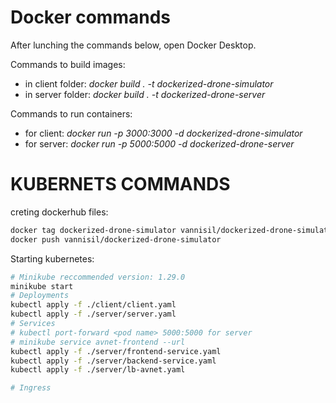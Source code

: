 # Docker commands
After lunching the commands below, open Docker Desktop.

Commands to build images:

- in client folder:  _docker build . -t dockerized-drone-simulator_
- in server folder:  _docker build . -t dockerized-drone-server_

Commands to run containers:
- for client:  _docker run -p 3000:3000 -d dockerized-drone-simulator_
- for server:  _docker run -p 5000:5000 -d dockerized-drone-server_


# KUBERNETS COMMANDS

creting dockerhub files:
```sh
docker tag dockerized-drone-simulator vannisil/dockerized-drone-simulator
docker push vannisil/dockerized-drone-simulator
```

Starting kubernetes:
```sh
# Minikube reccommended version: 1.29.0
minikube start
# Deployments
kubectl apply -f ./client/client.yaml
kubectl apply -f ./server/server.yaml
# Services
# kubectl port-forward <pod name> 5000:5000 for server
# minikube service avnet-frontend --url
kubectl apply -f ./server/frontend-service.yaml
kubectl apply -f ./server/backend-service.yaml
kubectl apply -f ./server/lb-avnet.yaml

# Ingress
```